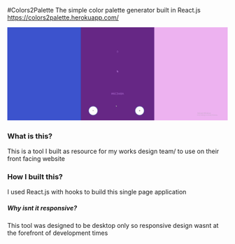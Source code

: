 #Colors2Palette
The simple color palette generator built in React.js
https://colors2palette.herokuapp.com/

![gif webpage working working](github-gif.gif)

### What is this?
This is a tool I built as resource for my works design team/ to use on their front facing website

### How I built this?
I used React.js with hooks to build this single page application

##### Why isnt it responsive?
This tool was designed to be desktop only so responsive design wasnt at the forefront of development times